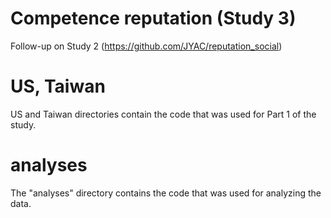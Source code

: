 # Competence reputation (Study 3)
Follow-up on Study 2 (https://github.com/JYAC/reputation_social)

# US, Taiwan
US and Taiwan directories contain the code that was used for Part 1 of the study.

# analyses
The "analyses" directory contains the code that was used for analyzing the data. 